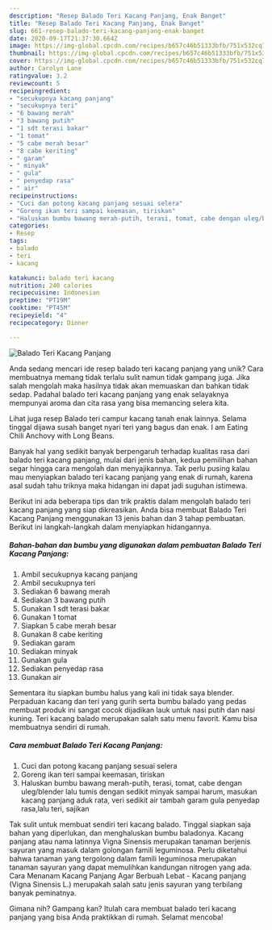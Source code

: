 ```yaml
---
description: "Resep Balado Teri Kacang Panjang, Enak Banget"
title: "Resep Balado Teri Kacang Panjang, Enak Banget"
slug: 661-resep-balado-teri-kacang-panjang-enak-banget
date: 2020-09-17T21:37:30.664Z
image: https://img-global.cpcdn.com/recipes/b657c46b51333bfb/751x532cq70/balado-teri-kacang-panjang-foto-resep-utama.jpg
thumbnail: https://img-global.cpcdn.com/recipes/b657c46b51333bfb/751x532cq70/balado-teri-kacang-panjang-foto-resep-utama.jpg
cover: https://img-global.cpcdn.com/recipes/b657c46b51333bfb/751x532cq70/balado-teri-kacang-panjang-foto-resep-utama.jpg
author: Carolyn Lane
ratingvalue: 3.2
reviewcount: 5
recipeingredient:
- "secukupnya kacang panjang"
- "secukupnya teri"
- "6 bawang merah"
- "3 bawang putih"
- "1 sdt terasi bakar"
- "1 tomat"
- "5 cabe merah besar"
- "8 cabe keriting"
- " garam"
- " minyak"
- " gula"
- " penyedap rasa"
- " air"
recipeinstructions:
- "Cuci dan potong kacang panjang sesuai selera"
- "Goreng ikan teri sampai keemasan, tiriskan"
- "Haluskan bumbu bawang merah-putih, terasi, tomat, cabe dengan uleg/blender lalu tumis dengan sedikit minyak sampai harum, masukan kacang panjang aduk rata, veri sedikit air tambah garam gula penyedap rasa,lalu teri, sajikan"
categories:
- Resep
tags:
- balado
- teri
- kacang

katakunci: balado teri kacang 
nutrition: 240 calories
recipecuisine: Indonesian
preptime: "PT19M"
cooktime: "PT45M"
recipeyield: "4"
recipecategory: Dinner

---
```



![Balado Teri Kacang Panjang](https://img-global.cpcdn.com/recipes/b657c46b51333bfb/751x532cq70/balado-teri-kacang-panjang-foto-resep-utama.jpg)

Anda sedang mencari ide resep balado teri kacang panjang yang unik? Cara membuatnya memang tidak terlalu sulit namun tidak gampang juga. Jika salah mengolah maka hasilnya tidak akan memuaskan dan bahkan tidak sedap. Padahal balado teri kacang panjang yang enak selayaknya mempunyai aroma dan cita rasa yang bisa memancing selera kita.

Lihat juga resep Balado teri campur kacang tanah enak lainnya. Selama tinggal dijawa susah banget nyari teri yang bagus dan enak. I am Eating Chili Anchovy with Long Beans.

Banyak hal yang sedikit banyak berpengaruh terhadap kualitas rasa dari balado teri kacang panjang, mulai dari jenis bahan, kedua pemilihan bahan segar hingga cara mengolah dan menyajikannya. Tak perlu pusing kalau mau menyiapkan balado teri kacang panjang yang enak di rumah, karena asal sudah tahu triknya maka hidangan ini dapat jadi suguhan istimewa.


Berikut ini ada beberapa tips dan trik praktis dalam mengolah balado teri kacang panjang yang siap dikreasikan. Anda bisa membuat Balado Teri Kacang Panjang menggunakan 13 jenis bahan dan 3 tahap pembuatan. Berikut ini langkah-langkah dalam menyiapkan hidangannya.

<!--inarticleads1-->

##### Bahan-bahan dan bumbu yang digunakan dalam pembuatan Balado Teri Kacang Panjang:

1. Ambil secukupnya kacang panjang
1. Ambil secukupnya teri
1. Sediakan 6 bawang merah
1. Sediakan 3 bawang putih
1. Gunakan 1 sdt terasi bakar
1. Gunakan 1 tomat
1. Siapkan 5 cabe merah besar
1. Gunakan 8 cabe keriting
1. Sediakan  garam
1. Sediakan  minyak
1. Gunakan  gula
1. Sediakan  penyedap rasa
1. Gunakan  air


Sementara itu siapkan bumbu halus yang kali ini tidak saya blender. Perpaduan kacang dan teri yang gurih serta bumbu balado yang pedas membuat produk ini sangat cocok dijadikan lauk untuk nasi putih dan nasi kuning. Teri kacang balado merupakan salah satu menu favorit. Kamu bisa membuatnya sendiri di rumah. 

<!--inarticleads2-->

##### Cara membuat Balado Teri Kacang Panjang:

1. Cuci dan potong kacang panjang sesuai selera
1. Goreng ikan teri sampai keemasan, tiriskan
1. Haluskan bumbu bawang merah-putih, terasi, tomat, cabe dengan uleg/blender lalu tumis dengan sedikit minyak sampai harum, masukan kacang panjang aduk rata, veri sedikit air tambah garam gula penyedap rasa,lalu teri, sajikan


Tak sulit untuk membuat sendiri teri kacang balado. Tinggal siapkan saja bahan yang diperlukan, dan menghaluskan bumbu baladonya. Kacang panjang atau nama latinnya Vigna Sinensis merupakan tanaman berjenis sayuran yang masuk dalam golongan famili leguminosa. Perlu diketahui bahwa tanaman yang tergolong dalam famili leguminosa merupakan tanaman sayuran yang dapat memulihkan kandungan nitrogen yang ada. Cara Menanam Kacang Panjang Agar Berbuah Lebat - Kacang panjang (Vigna Sinensis L.) merupakah salah satu jenis sayuran yang terbilang banyak peminatnya. 

Gimana nih? Gampang kan? Itulah cara membuat balado teri kacang panjang yang bisa Anda praktikkan di rumah. Selamat mencoba!

